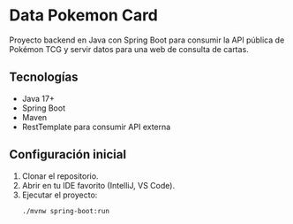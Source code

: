 # Data Pokemon Card

Proyecto backend en Java con Spring Boot para consumir la API pública de Pokémon TCG y servir datos para una web de consulta de cartas.

## Tecnologías

- Java 17+
- Spring Boot
- Maven
- RestTemplate para consumir API externa

## Configuración inicial

1. Clonar el repositorio.
2. Abrir en tu IDE favorito (IntelliJ, VS Code).
3. Ejecutar el proyecto:
   ```bash
   ./mvnw spring-boot:run